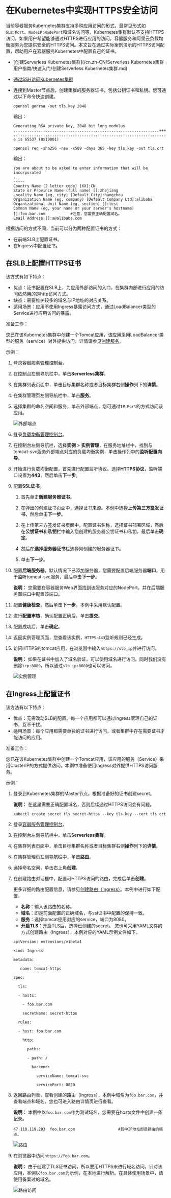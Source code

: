 # 在Kubernetes中实现HTTPS安全访问

当前容器服务Kubernetes集群支持多种应用访问的形式，最常见形式如`SLB:Port`、`NodeIP:NodePort`和域名访问等。Kubernetes集群默认不支持HTTPS访问，如果用户希望能够通过HTTPS进行应用的访问，容器服务和阿里云负载均衡服务为您提供安全的HTTPS访问。本文旨在通过实际案例演示的HTTPS访问配置，帮助用户在容器服务Kubernetes中配置自己的证书。

-   [创建Serverless Kubernetes集群](/cn.zh-CN/Serverless Kubernetes集群用户指南/快速入门/创建Serverless Kubernetes集群.md)
-   [通过SSH访问Kubernetes集群](/cn.zh-CN/Kubernetes集群用户指南/集群管理/连接集群/通过SSH访问Kubernetes集群.md)
-   连接到Master节点后，创建集群的服务器证书，包括公钥证书和私钥。您可通过以下命令快速创建。

    ```
    openssl genrsa -out tls.key 2048
    ```

    输出：

    ```
    Generating RSA private key, 2048 bit long modulus
    ................................................................+++
    ........................................................................................+++
    e is 65537 (0x10001)
    ```

    ```
    openssl req -sha256 -new -x509 -days 365 -key tls.key -out tls.crt
    ```

    输出：

    ```
    You are about to be asked to enter information that will be incorporated
    ...
    -----
    Country Name (2 letter code) [XX]:CN
    State or Province Name (full name) []:zhejiang
    Locality Name (eg, city) [Default City]:hangzhou
    Organization Name (eg, company) [Default Company Ltd]:alibaba
    Organizational Unit Name (eg, section) []:test
    Common Name (eg, your name or your server's hostname) []:foo.bar.com           #注意，您需要正确配置域名。
    Email Address []:a@alibaba.com
    ```


根据访问的方式不同，当前可以分为两种配置证书的方式：

-   在前端SLB上配置证书。
-   在Ingress中配置证书。

## 在SLB上配置HTTPS证书

该方式有如下特点：

-   优点：证书配置在SLB上，为应用外部访问的入口，在集群内部进行应用的访问依然用的是http访问方式。
-   缺点：需要维护较多的域名与IP地址的对应关系。
-   适用场景：应用不使用Ingress暴露访问方式，通过LoadBalancer类型的Service进行应用访问的暴露。

准备工作：

您已在该Kubernetes集群中创建一个Tomcat应用，该应用采用LoadBalancer类型的服务（service）对外提供访问。详情请参见[创建服务](/cn.zh-CN/Kubernetes集群用户指南/网络管理/Service管理/创建服务.md)。

示例：

1.  登录[容器服务管理控制台](https://cs.console.aliyun.com)。

2.  在控制台左侧导航栏中，单击**Serverless集群**。

3.  在集群列表页面中，单击目标集群名称或者目标集群右侧**操作**列下的**详情**。

4.  在集群管理页左侧导航栏中，单击**服务**。

5.  选择集群的命名空间和服务，单击外部端点，您可通过`IP:Port`的方式访问该应用。

    ![外部端点](https://static-aliyun-doc.oss-cn-hangzhou.aliyuncs.com/assets/img/zh-CN/9095659951/p13806.png)

6.  登录[负载均衡管理控制台](https://slb.console.aliyun.com/)。

7.  在控制台左侧导航栏，选择**实例** \> **实例管理**，在服务地址栏中，找到与tomcat-svc服务外部端点对应的负载均衡实例，单击操作列中的**监听配置向导**。

8.  开始进行负载均衡配置，首先进行配置监听协议。选择**HTTPS协议**，监听端口设置为**443**，然后单击**下一步**。

9.  配置**SSL证书**。

    1.  首先单击**新建服务器证书**。

    2.  在弹出的创建证书页面中，选择证书来源。本例中选择**上传第三方签发证书**，然后单击**下一步**。

    3.  在上传第三方签发证书页面中，配置证书名称，选择证书部署区域，然后在**公钥证书**和**私钥**栏中输入您创建的服务器公钥证书和私钥，最后单击**确定**。

    4.  然后在**选择服务器证书**栏选择刚创建的服务器证书。

    5.  单击**下一步**。

10. 配置**后端服务器**，默认情况下已添加服务器，您需要配置后端服务器**端口**，用于监听tomcat-svc服务，最后单击**下一步**。

    **说明：** 您需要在容器服务Web界面找到该服务对应的NodePort，并在后端服务器端口中配置该端口。

11. 配置**健康检查**，然后单击**下一步**。本例中采用默认配置。

12. 进行**配置审核**，确认配置正确后，单击**提交**。

13. 配置成功后，单击**确定**。

14. 返回实例管理页面，您查看该实例，`HTTPS:443`监听规则已经生成。

15. 访问HTTPS的tomcat应用，在浏览器中输入`https://slb_ip`并进行访问。

    **说明：** 如果在证书中加入了域名验证，可以使用域名进行访问。同时我们没有删除`tcp:8080`，所以通过`slb_ip:8080`也可以访问。

    ![实例管理](https://static-aliyun-doc.oss-cn-hangzhou.aliyuncs.com/assets/img/zh-CN/0195659951/p13820.png)


## 在Ingress上配置证书

该方法有以下特点：

-   优点：无需改动SLB的配置。每一个应用都可以通过Ingress管理自己的证书，互不干扰。
-   适用场景：每个应用都需要单独的证书进行访问，或者集群中存在需要证书才能访问的应用。

准备工作：

您已在该Kubernetes集群中创建一个Tomcat应用，该应用的服务（Service）采用ClusterIP的方式提供访问。本例中准备使用Ingress对外提供HTTPS访问服务。

示例：

1.  登录到Kubernetes集群的Master节点，根据准备好的证书创建secret。

    **说明：** 在这里需要正确配置域名，否则后续通过HTTPS访问会有问题。

    ```
    kubectl create secret tls secret-https --key tls.key --cert tls.crt      
    ```

2.  登录[容器服务管理控制台](https://cs.console.aliyun.com)。

3.  在控制台左侧导航栏中，单击**Serverless集群**。

4.  在集群列表页面中，单击目标集群名称或者目标集群右侧**操作**列下的**详情**。

5.  在集群管理页左侧导航栏中，单击**路由**。

6.  选择命名空间，单击右上角**创建**。

7.  在创建路由对话框中，配置可HTTPS访问的路由，完成后单击**创建**。

    更多详细的路由配置信息，请参见[创建路由（Ingress）](/cn.zh-CN/Kubernetes集群用户指南/网络管理/Ingress管理/创建路由（Ingress）.md)。本例中进行如下配置。

    -   **名称**：输入该路由的名称。
    -   **域名**：即是前面配置的正确域名，与ssl证书中配置的保持一致。
    -   **服务**：选择tomcat应用对应的service，端口为8080。
    -   **开启TLS**：开启TLS后，选择已创建的secret。
    您也可采用YAML文件的方式创建路由（Ingress），本例对应的YAML示例文件如下。

    ```
    apiVersion: extensions/v1beta1
    
    kind: Ingress
    
    metadata:
    
       name: tomcat-https
    
    spec:
    
      tls:
    
      - hosts:
    
        - foo.bar.com
    
        secretName: secret-https
    
      rules:
    
      - host: foo.bar.com
    
        http:
    
          paths:
    
          - path: /
    
            backend:
    
              serviceName: tomcat-svc
    
              servicePort: 8080
    ```

8.  返回路由列表，查看创建的路由（Ingress），本例中域名为`foo.bar.com`，并查看端点和域名，您也可进入路由详情页进行查看。

    **说明：** 本例中以`foo.bar.com`作为测试域名，您需要在hosts文件中创建一条记录。

    ```
    47.110.119.203  foo.bar.com                   #其中IP地址即是路由的端点。
    ```

    ![路由](https://static-aliyun-doc.oss-cn-hangzhou.aliyuncs.com/assets/img/zh-CN/0195659951/p161116.png)

9.  在浏览器中访问`https://foo.bar.com`。

    **说明：** 由于创建了TLS证书访问，所以要用HTTPS来进行域名访问，针对该应用，本例以`foo.bar.com`为示例，在本地进行解析。在具体使用场景中，请使用备案过的域名。

    ![路由访问](https://static-aliyun-doc.oss-cn-hangzhou.aliyuncs.com/assets/img/zh-CN/0195659951/p13837.png)


